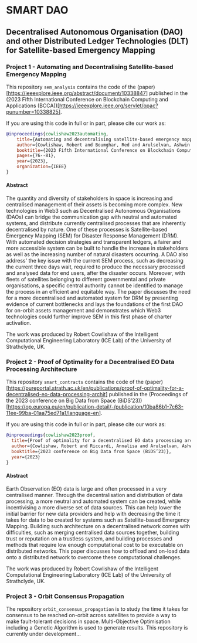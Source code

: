 # SMART DAO

## Decentralised Autonomous Organisation (DAO) and other Distributed Ledger Technologies (DLT) for Satellite-based Emergency Mapping

### Project 1 - Automating and Decentralising Satellite-based Emergency Mapping

This repository `sem_analysis` contains the code of the (paper)[https://ieeexplore.ieee.org/abstract/document/10338847] published in the (2023 Fifth International Conference on Blockchain Computing and Applications (BCCA))[https://ieeexplore.ieee.org/servlet/opac?punumber=10338825].

If you are using this code in full or in part, please cite our work as:
```bibtex
@inproceedings{cowlishaw2023automating,
    title={Automating and decentralising satellite-based emergency mapping},
    author={Cowlishaw, Robert and Boumghar, Red and Arulselvan, Ashwin and Riccardi, Annalisa},
    booktitle={2023 Fifth International Conference on Blockchain Computing and Applications (BCCA)},
    pages={76--81},
    year={2023},
    organization={IEEE}
}
```

#### Abstract

The quantity and diversity of stakeholders in space is increasing and centralised management of their assets is becoming more complex. New technologies in Web3 such as Decentralised Autonomous Organisations (DAOs) can bridge the communication gap with neutral and automated systems, and distribute currently centralised processes that are inherently decentralised by nature. One of these processes is Satellite-based Emergency Mapping (SEM) for Disaster Response Management (DRM). With automated decision strategies and transparent ledgers, a fairer and more accessible system can be built to handle the increase in stakeholders as well as the increasing number of natural disasters occurring. A DAO also address' the key issue with the current SEM process, such as decreasing the current three days wait, required to produce the necessary processed and analysed data for end users, after the disaster occurs. Moreover, with fleets of satellites belonging to different governmental and private organisations, a specific central authority cannot be identified to manage the process in an efficient and equitable way. The paper discusses the need for a more decentralised and automated system for DRM by presenting evidence of current bottlenecks and lays the foundations of the first DAO for on-orbit assets management and demonstrates which Web3 technologies could further improve SEM in this first phase of charter activation.

The work was produced by Robert Cowlishaw of the Intelligent Computational Engineering Laboratory (ICE Lab) of the University of Strathclyde, UK.



### Project 2 - Proof of Optimality for a Decentralised EO Data Processing Architecture

This repository `smart_contracts` contains the code of the (paper)[https://pureportal.strath.ac.uk/en/publications/proof-of-optimality-for-a-decentralised-eo-data-processing-archit] published in the (Proceedings of the 2023 conference on Big Data from Space (BiDS’23))[https://op.europa.eu/en/publication-detail/-/publication/10ba86b1-7c63-11ee-99ba-01aa75ed71a1/language-en].

If you are using this code in full or in part, please cite our work as:
```bibtex
@inproceedings{cowlishaw2023proof,
  title={Proof of optimality for a decentralised EO data processing architecture},
  author={Cowlishaw, Robert and Riccardi, Annalisa and Arulselvan, Ashwin},
  booktitle={2023 conference on Big Data from Space (BiDS’23)},
  year={2023}
}
```

#### Abstract

Earth Observation (EO) data is large and often processed in a very centralised manner. Through the decentralisation and distribution of data processing, a more neutral and automated system can be created, while incentivising a more diverse set of data sources. This can help lower the initial barrier for new data providers and help with decreasing the time it takes for data to be created for systems such as Satellite-based Emergency Mapping. Building such architecture on a decentralised network comes with difficulties, such as merging centralised data sources together, building trust or reputation on a trustless system, and building processes and methods that require low enough computational cost to be executable on distributed networks. This paper discusses how to offload and on-load data onto a distributed network to overcome these computational challenges.

The work was produced by Robert Cowlishaw of the Intelligent Computational Engineering Laboratory (ICE Lab) of the University of Strathclyde, UK.



### Project 3 - Orbit Consensus Propagation

The repository `orbit_consensus_propagation` is to study the time it takes for consensus to be reached on-orbit across satellites to provide a way to make fault-tolerant decisions in space. Multi-Objective Optimisation including a Genetic Algorithm is used to generate results. This repository is currently under development...
